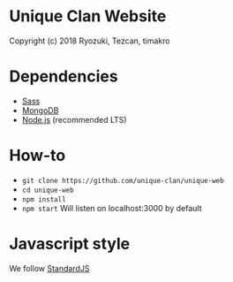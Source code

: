 # Unique Clan Website
Copyright (c) 2018 Ryozuki, Tezcan, timakro

# Dependencies
- [Sass](https://sass-lang.com/install)
- [MongoDB](https://www.mongodb.com/)
- [Node.js](https://nodejs.org/en/) (recommended LTS)

# How-to
- `git clone https://github.com/unique-clan/unique-web`
- `cd unique-web`
- `npm install`
- `npm start` Will listen on localhost:3000 by default

# Javascript style
We follow [StandardJS](https://standardjs.com/)